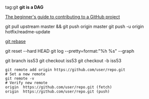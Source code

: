 tag:git
**git is a DAG**


[The beginner's guide to contributing to a GitHub project](https://akrabat.com/the-beginners-guide-to-contributing-to-a-github-project/#summary)

git pull upstream master && git push origin master
git push -u origin hotfix/readme-update

[git rebase](https://www.atlassian.com/git/tutorials/rewriting-history/git-rebase)

git reset --hard HEAD
git log --pretty=format:"%h %s" --graph

git branch iss53
git checkout iss53
git checkout -b iss53

```shell
git remote add origin https://github.com/user/repo.git
# Set a new remote
git remote -v
# Verify new remote
origin  https://github.com/user/repo.git (fetch)
origin  https://github.com/user/repo.git (push)
```